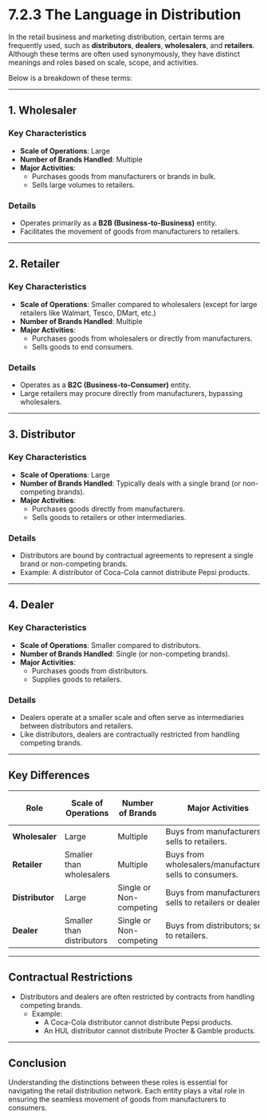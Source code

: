 # 7.2.3 The Language in Distribution

In the retail business and marketing distribution, certain terms are frequently used, such as **distributors**, **dealers**, **wholesalers**, and **retailers**. Although these terms are often used synonymously, they have distinct meanings and roles based on scale, scope, and activities.

Below is a breakdown of these terms:

---

## **1. Wholesaler**
### **Key Characteristics**
- **Scale of Operations**: Large
- **Number of Brands Handled**: Multiple
- **Major Activities**:
  - Purchases goods from manufacturers or brands in bulk.
  - Sells large volumes to retailers.

### **Details**
- Operates primarily as a **B2B (Business-to-Business)** entity.
- Facilitates the movement of goods from manufacturers to retailers.

---

## **2. Retailer**
### **Key Characteristics**
- **Scale of Operations**: Smaller compared to wholesalers (except for large retailers like Walmart, Tesco, DMart, etc.)
- **Number of Brands Handled**: Multiple
- **Major Activities**:
  - Purchases goods from wholesalers or directly from manufacturers.
  - Sells goods to end consumers.

### **Details**
- Operates as a **B2C (Business-to-Consumer)** entity.
- Large retailers may procure directly from manufacturers, bypassing wholesalers.

---

## **3. Distributor**
### **Key Characteristics**
- **Scale of Operations**: Large
- **Number of Brands Handled**: Typically deals with a single brand (or non-competing brands).
- **Major Activities**:
  - Purchases goods directly from manufacturers.
  - Sells goods to retailers or other intermediaries.

### **Details**
- Distributors are bound by contractual agreements to represent a single brand or non-competing brands.
- Example: A distributor of Coca-Cola cannot distribute Pepsi products.

---

## **4. Dealer**
### **Key Characteristics**
- **Scale of Operations**: Smaller compared to distributors.
- **Number of Brands Handled**: Single (or non-competing brands).
- **Major Activities**:
  - Purchases goods from distributors.
  - Supplies goods to retailers.

### **Details**
- Dealers operate at a smaller scale and often serve as intermediaries between distributors and retailers.
- Like distributors, dealers are contractually restricted from handling competing brands.

---

## **Key Differences**
| Role          | Scale of Operations      | Number of Brands | Major Activities                                  | Nature of Business |
|---------------|--------------------------|------------------|--------------------------------------------------|--------------------|
| **Wholesaler**| Large                   | Multiple         | Buys from manufacturers; sells to retailers.     | B2B                |
| **Retailer**  | Smaller than wholesalers| Multiple         | Buys from wholesalers/manufacturers; sells to consumers. | B2C          |
| **Distributor**| Large                   | Single or Non-competing | Buys from manufacturers; sells to retailers or dealers. | B2B          |
| **Dealer**    | Smaller than distributors| Single or Non-competing | Buys from distributors; sells to retailers.     | B2B                |

---

## **Contractual Restrictions**
- Distributors and dealers are often restricted by contracts from handling competing brands.
  - Example:  
    - A Coca-Cola distributor cannot distribute Pepsi products.  
    - An HUL distributor cannot distribute Procter & Gamble products.  

---

## **Conclusion**
Understanding the distinctions between these roles is essential for navigating the retail distribution network. Each entity plays a vital role in ensuring the seamless movement of goods from manufacturers to consumers.


